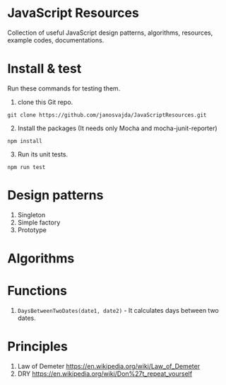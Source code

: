 # JavaScript Resources
Collection of useful JavaScript design patterns, algorithms, resources, example codes, documentations.

# Install & test

Run these commands for testing them.

1. clone this Git repo.

`git clone https://github.com/janosvajda/JavaScriptResources.git`

2. Install the packages (It needs only Mocha and mocha-junit-reporter) 

`npm install`

3. Run its unit tests.

`npm run test`

# Design patterns

1. Singleton
1. Simple factory
1. Prototype

# Algorithms

# Functions

1. `DaysBetweenTwoDates(date1, date2)` - It calculates days between two dates.

# Principles

1. Law of Demeter https://en.wikipedia.org/wiki/Law_of_Demeter
1. DRY https://en.wikipedia.org/wiki/Don%27t_repeat_yourself


